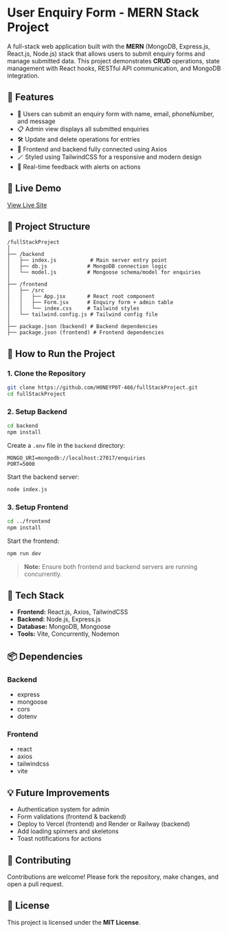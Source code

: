 # User Enquiry Form - MERN Stack Project

A full-stack web application built with the **MERN** (MongoDB, Express.js, React.js, Node.js) stack that allows users to submit enquiry forms and manage submitted data. This project demonstrates **CRUD** operations, state management with React hooks, RESTful API communication, and MongoDB integration.

## 🧠 Features

- 📝 Users can submit an enquiry form with name, email, phoneNumber, and message
- 📋 Admin view displays all submitted enquiries
- 🛠️ Update and delete operations for entries
- 🧾 Frontend and backend fully connected using Axios
- 🪄 Styled using TailwindCSS for a responsive and modern design
- 🔄 Real-time feedback with alerts on actions

## 🚀 Live Demo

<!-- Add your live site URL here -->
[View Live Site](https://full-stack-project-fd69ilmqy-fa-23-bscs-466-3688s-projects.vercel.app/)

## 📁 Project Structure

```
/fullStackProject
│
├── /backend
│   ├── index.js           # Main server entry point
│   ├── db.js             # MongoDB connection logic
│   └── model.js          # Mongoose schema/model for enquiries
│
├── /frontend
│   ├── /src
│   │   ├── App.jsx       # React root component
│   │   ├── Form.jsx      # Enquiry form + admin table
│   │   └── index.css     # Tailwind styles
│   └── tailwind.config.js # Tailwind config file
│
├── package.json (backend) # Backend dependencies
├── package.json (frontend) # Frontend dependencies
```

## 🚀 How to Run the Project

### 1. Clone the Repository

```bash
git clone https://github.com/H0NEYP0T-466/fullStackProject.git
cd fullStackProject
```

### 2. Setup Backend

```bash
cd backend
npm install
```

Create a `.env` file in the `backend` directory:

```
MONGO_URI=mongodb://localhost:27017/enquiries
PORT=5000
```

Start the backend server:

```bash
node index.js
```

### 3. Setup Frontend

```bash
cd ../frontend
npm install
```

Start the frontend:

```bash
npm run dev
```

> **Note:** Ensure both frontend and backend servers are running concurrently.

## 🔧 Tech Stack

- **Frontend:** React.js, Axios, TailwindCSS
- **Backend:** Node.js, Express.js
- **Database:** MongoDB, Mongoose
- **Tools:** Vite, Concurrently, Nodemon

## 📦 Dependencies

### Backend

- express
- mongoose
- cors
- dotenv

### Frontend

- react
- axios
- tailwindcss
- vite

## 💡 Future Improvements

- Authentication system for admin
- Form validations (frontend & backend)
- Deploy to Vercel (frontend) and Render or Railway (backend)
- Add loading spinners and skeletons
- Toast notifications for actions

## 🙌 Contributing

Contributions are welcome! Please fork the repository, make changes, and open a pull request.

## 📄 License

This project is licensed under the **MIT License**.
